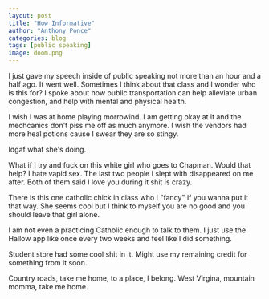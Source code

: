 ```yaml
---
layout: post
title: "How Informative"
author: "Anthony Ponce"
categories: blog
tags: [public speaking]
image: doom.png
---
```


I just gave my speech inside of public speaking not more than an hour and a half ago. It went well. Sometimes I think about that class and I wonder who is this for? I spoke about how public transportation can help alleviate urban congestion, and help with mental and physical health. 

I wish I was at home playing morrowind. I am getting okay at it and the mechcanics don't piss me off as much anymore. I wish the vendors had more heal potions cause I swear they are so stingy. 

Idgaf what she's doing. 

What if I try and fuck on this white girl who goes to Chapman. Would that help? I hate vapid sex. The last two people I slept with disappeared on me after. Both of them said I love you during it shit is crazy. 

There is this one catholic chick in class who I "fancy" if you wanna put it that way. She seems cool but I think to myself you are no good and you should leave that girl alone. 

I am not even a practicing Catholic enough to talk to them. I just use the Hallow app like once every two weeks and feel like I did something. 

Student store had some cool shit in it. Might use my remaining credit for something from it soon.

Country roads, take me home, to a place, I belong. West Virgina, mountain momma, take me home. 
